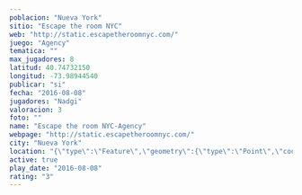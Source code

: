 ```yaml
---
poblacion: "Nueva York"
sitio: "Escape the room NYC"
web: "http://static.escapetheroomnyc.com/"
juego: "Agency"
tematica: ""
max_jugadores: 8
latitud: 40.74732150
longitud: -73.98944540
publicar: "si"
fecha: "2016-08-08"
jugadores: "Nadgi"
valoracion: 3
foto: ""
name: "Escape the room NYC-Agency"
webpage: "http://static.escapetheroomnyc.com/"
city: "Nueva York"
location: "{\"type\":\"Feature\",\"geometry\":{\"type\":\"Point\",\"coordinates\":[40.7473215,-73.9894454]}}"
active: true
play_date: "2016-08-08"
rating: "3"
---
```

